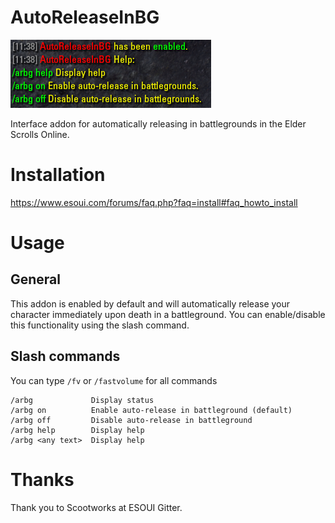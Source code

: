 # AutoReleaseInBG
![AutoReleaseInBG](/web/arbg.PNG)

Interface addon for automatically releasing in battlegrounds in the Elder Scrolls Online.

# Installation
https://www.esoui.com/forums/faq.php?faq=install#faq_howto_install

# Usage
## General
This addon is enabled by default and will automatically release your character immediately upon death in a battleground. You can enable/disable this functionality using the slash command.

## Slash commands
You can type `/fv` or `/fastvolume` for all commands
```
/arbg             Display status
/arbg on          Enable auto-release in battleground (default)
/arbg off         Disable auto-release in battleground
/arbg help        Display help
/arbg <any text>  Display help
```

# Thanks
Thank you to Scootworks at ESOUI Gitter.

